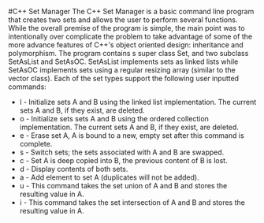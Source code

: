#C++ Set Manager
The C++ Set Manager is a basic command line program that creates two sets and allows the user to perform several functions. While the overall premise of the program is simple, the main point was to intentionally over complicate the problem to take advantage of some of the more advance features of C++'s object oriented design: inheritance and polymorphism. The program contains s super class Set, and two subclass SetAsList and SetAsOC. SetAsList implements sets as linked lists while SetAsOC implements sets using a regular resizing array (similar to the vector class). Each of the set types support the following user inputted commands:

* l - Initialize sets A and B using the linked list implementation. The current sets A and B, if they exist, are deleted.
* o - Initialize sets sets A and B using the ordered collection implementation. The current sets A and B, if they exist, are deleted.
* e - Erase set A, A is bound to a new, empty set after this command is complete.
* s - Switch sets; the sets associated with A and B are swapped.
* c - Set A is deep copied into B, the previous content of B is lost.
* d - Display contents of both sets.
* a - Add element to set A (duplicates will not be added).
* u - This command takes the set union of A and B and stores the resulting value in A.
* i - This command takes the set intersection of A and B and stores the resulting value in A.